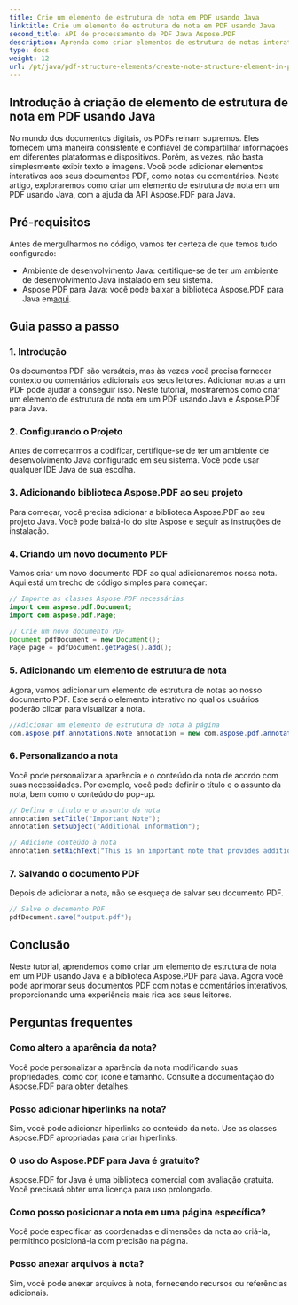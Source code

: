 ```yaml
---
title: Crie um elemento de estrutura de nota em PDF usando Java
linktitle: Crie um elemento de estrutura de nota em PDF usando Java
second_title: API de processamento de PDF Java Aspose.PDF
description: Aprenda como criar elementos de estrutura de notas interativos em PDFs usando Java com Aspose.PDF para Java. Aprimore seus documentos com notas informativas.
type: docs
weight: 12
url: /pt/java/pdf-structure-elements/create-note-structure-element-in-pdf-using-java/
---
```


## Introdução à criação de elemento de estrutura de nota em PDF usando Java

No mundo dos documentos digitais, os PDFs reinam supremos. Eles fornecem uma maneira consistente e confiável de compartilhar informações em diferentes plataformas e dispositivos. Porém, às vezes, não basta simplesmente exibir texto e imagens. Você pode adicionar elementos interativos aos seus documentos PDF, como notas ou comentários. Neste artigo, exploraremos como criar um elemento de estrutura de nota em um PDF usando Java, com a ajuda da API Aspose.PDF para Java.

## Pré-requisitos

Antes de mergulharmos no código, vamos ter certeza de que temos tudo configurado:

- Ambiente de desenvolvimento Java: certifique-se de ter um ambiente de desenvolvimento Java instalado em seu sistema.
-  Aspose.PDF para Java: você pode baixar a biblioteca Aspose.PDF para Java em[aqui](https://releases.aspose.com/pdf/java/).

## Guia passo a passo

### 1. Introdução

Os documentos PDF são versáteis, mas às vezes você precisa fornecer contexto ou comentários adicionais aos seus leitores. Adicionar notas a um PDF pode ajudar a conseguir isso. Neste tutorial, mostraremos como criar um elemento de estrutura de nota em um PDF usando Java e Aspose.PDF para Java.

### 2. Configurando o Projeto

Antes de começarmos a codificar, certifique-se de ter um ambiente de desenvolvimento Java configurado em seu sistema. Você pode usar qualquer IDE Java de sua escolha.

### 3. Adicionando biblioteca Aspose.PDF ao seu projeto

Para começar, você precisa adicionar a biblioteca Aspose.PDF ao seu projeto Java. Você pode baixá-lo do site Aspose e seguir as instruções de instalação.

### 4. Criando um novo documento PDF

Vamos criar um novo documento PDF ao qual adicionaremos nossa nota. Aqui está um trecho de código simples para começar:

```java
// Importe as classes Aspose.PDF necessárias
import com.aspose.pdf.Document;
import com.aspose.pdf.Page;

// Crie um novo documento PDF
Document pdfDocument = new Document();
Page page = pdfDocument.getPages().add();
```

### 5. Adicionando um elemento de estrutura de nota

Agora, vamos adicionar um elemento de estrutura de notas ao nosso documento PDF. Este será o elemento interativo no qual os usuários poderão clicar para visualizar a nota.

```java
//Adicionar um elemento de estrutura de nota à página
com.aspose.pdf.annotations.Note annotation = new com.aspose.pdf.annotations.Note(page, new com.aspose.pdf.Rectangle(100, 100, 200, 200));
```

### 6. Personalizando a nota

Você pode personalizar a aparência e o conteúdo da nota de acordo com suas necessidades. Por exemplo, você pode definir o título e o assunto da nota, bem como o conteúdo do pop-up.

```java
// Defina o título e o assunto da nota
annotation.setTitle("Important Note");
annotation.setSubject("Additional Information");

// Adicione conteúdo à nota
annotation.setRichText("This is an important note that provides additional information.");
```

### 7. Salvando o documento PDF

Depois de adicionar a nota, não se esqueça de salvar seu documento PDF.

```java
// Salve o documento PDF
pdfDocument.save("output.pdf");
```

## Conclusão

Neste tutorial, aprendemos como criar um elemento de estrutura de nota em um PDF usando Java e a biblioteca Aspose.PDF para Java. Agora você pode aprimorar seus documentos PDF com notas e comentários interativos, proporcionando uma experiência mais rica aos seus leitores.

## Perguntas frequentes

### Como altero a aparência da nota?

Você pode personalizar a aparência da nota modificando suas propriedades, como cor, ícone e tamanho. Consulte a documentação do Aspose.PDF para obter detalhes.

### Posso adicionar hiperlinks na nota?

Sim, você pode adicionar hiperlinks ao conteúdo da nota. Use as classes Aspose.PDF apropriadas para criar hiperlinks.

### O uso do Aspose.PDF para Java é gratuito?

Aspose.PDF for Java é uma biblioteca comercial com avaliação gratuita. Você precisará obter uma licença para uso prolongado.

### Como posso posicionar a nota em uma página específica?

Você pode especificar as coordenadas e dimensões da nota ao criá-la, permitindo posicioná-la com precisão na página.

### Posso anexar arquivos à nota?

Sim, você pode anexar arquivos à nota, fornecendo recursos ou referências adicionais.